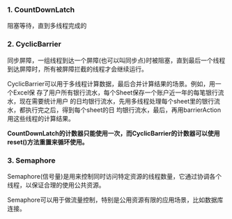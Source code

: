 ### 1. CountDownLatch 

阻塞等待，直到多线程完成的

### 2. CyclicBarrier 

同步屏障，一组线程到达一个屏障(也可以叫同步点)时被阻塞，直到最后一个线程到达屏障时，所有被屏障拦截的线程才会继续运行。

CyclicBarrier可以用于多线程计算数据，最后合并计算结果的场景。例如，用一个Excel保 存了用户所有银行流水，每个Sheet保存一个账户近一年的每笔银行流水，现在需要统计用户 的日均银行流水，先用多线程处理每个sheet里的银行流水，都执行完之后，得到每个sheet的日 均银行流水，最后，再用barrierAction用这些线程的计算结果。

**CountDownLatch的计数器只能使用一次，而CyclicBarrier的计数器可以使用reset()方法重置来循环使用。**

### 3. Semaphore

Semaphore(信号量)是用来控制同时访问特定资源的线程数量，它通过协调各个线程，以保证合理的使用公共资源。

Semaphore可以用于做流量控制，特别是公用资源有限的应用场景，比如数据库连接。